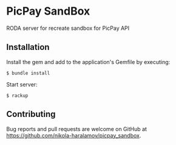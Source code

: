 # PicPay SandBox
RODA server for recreate sandbox for PicPay API

## Installation

Install the gem and add to the application's Gemfile by executing:

    $ bundle install

Start server:

    $ rackup

## Contributing

Bug reports and pull requests are welcome on GitHub at <https://github.com/nikola-haralamov/picpay_sandbox>.
